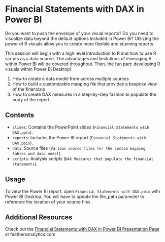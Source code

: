 # Financial Statements with DAX in Power BI

Do you want to push the envelope of your visual reports? Do you need to visualize data beyond the default options included in Power BI? Utilizing the power of R visuals allow you to create more flexible and stunning reports.

This session will begin with a high level introduction to R and how to use R scripts as a data source. The advantages and limitations of leveraging R within Power BI will be covered throughout. Then, the fun part: developing R visuals within Power BI Desktop!

1. How to create a data model from across multiple sources
2. How to build a customizable mapping file that provides a bespoke view of the financials
3. How to create DAX measures in a step-by-step fashion to populate the body of the report.

## Contents

- `slides`: Contains the PowerPoint slides (`Financial Statements wtih DAX.pptx`).
- `reports`: Includes the Power BI report (`Financial Statements with DAX.pbix`).
- `data`: Source files (`Various source files for the custom mapping tables and data model`).
- `scripts`: Analysis scripts (`DAX Measures that populate the financial statements`).

## Usage

To view the Power BI report, open `Financial Statements with DAX.pbix` with Power BI Desktop. You will have to update the file_path parameter to reference the location of your source files.

## Additional Resources

Check out the [Financial Statements with DAX in Power BI Presentation Page](https://feathersanalytics.com/portfolio/financial-statements-with-dax-in-power-bi/) at feathersanalytics.com
